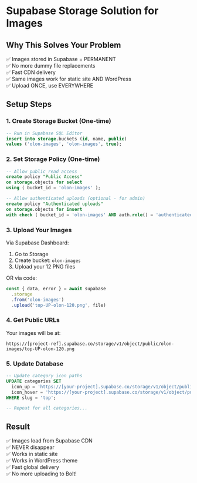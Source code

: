 # Supabase Storage Solution for Images

## Why This Solves Your Problem

✅ Images stored in Supabase = PERMANENT  
✅ No more dummy file replacements  
✅ Fast CDN delivery  
✅ Same images work for static site AND WordPress  
✅ Upload ONCE, use EVERYWHERE  

## Setup Steps

### 1. Create Storage Bucket (One-time)

```sql
-- Run in Supabase SQL Editor
insert into storage.buckets (id, name, public)
values ('olon-images', 'olon-images', true);
```

### 2. Set Storage Policy (One-time)

```sql
-- Allow public read access
create policy "Public Access"
on storage.objects for select
using ( bucket_id = 'olon-images' );

-- Allow authenticated uploads (optional - for admin)
create policy "Authenticated uploads"
on storage.objects for insert
with check ( bucket_id = 'olon-images' AND auth.role() = 'authenticated' );
```

### 3. Upload Your Images

Via Supabase Dashboard:
1. Go to Storage
2. Create bucket: `olon-images`
3. Upload your 12 PNG files

OR via code:
```javascript
const { data, error } = await supabase
  .storage
  .from('olon-images')
  .upload('top-UP-olon-120.png', file)
```

### 4. Get Public URLs

Your images will be at:
```
https://[project-ref].supabase.co/storage/v1/object/public/olon-images/top-UP-olon-120.png
```

### 5. Update Database

```sql
-- Update category icon paths
UPDATE categories SET
  icon_up = 'https://[your-project].supabase.co/storage/v1/object/public/olon-images/top-UP-olon-120.png',
  icon_hover = 'https://[your-project].supabase.co/storage/v1/object/public/olon-images/top-HOVER-olon-120.png'
WHERE slug = 'top';

-- Repeat for all categories...
```

## Result

✅ Images load from Supabase CDN  
✅ NEVER disappear  
✅ Works in static site  
✅ Works in WordPress theme  
✅ Fast global delivery  
✅ No more uploading to Bolt!  


